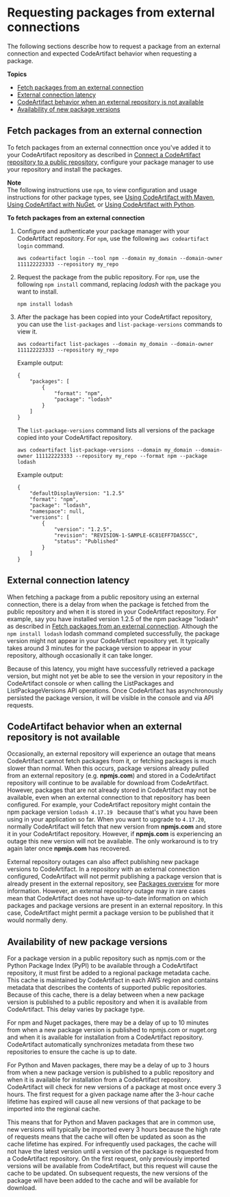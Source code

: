 # Requesting packages from external connections<a name="external-connection-requesting-packages"></a>

The following sections describe how to request a package from an external connection and expected CodeArtifact behavior when requesting a package\.

**Topics**
+ [Fetch packages from an external connection](#fetching-packages-from-a-public-repository)
+ [External connection latency](#external-connection-latency)
+ [CodeArtifact behavior when an external repository is not available](#external-connection-unavailable)
+ [Availability of new package versions](#new-pv-availability)

## Fetch packages from an external connection<a name="fetching-packages-from-a-public-repository"></a>

To fetch packages from an external connecttion once you've added it to your CodeArtifact repository as described in [Connect a CodeArtifact repository to a public repository](external-connection.md), configure your package manager to use your repository and install the packages\.

**Note**  
The following instructions use `npm`, to view configuration and usage instructions for other package types, see [Using CodeArtifact with Maven](using-maven.md), [Using CodeArtifact with NuGet](using-nuget.md), or [Using CodeArtifact with Python](using-python.md)\.

**To fetch packages from an external connection**

1. Configure and authenticate your package manager with your CodeArtifact repository\. For `npm`, use the following `aws codeartifact login` command\.

   ```
   aws codeartifact login --tool npm --domain my_domain --domain-owner 111122223333 --repository my_repo
   ```

1. Request the package from the public repository\. For `npm`, use the following `npm install` command, replacing *lodash* with the package you want to install\.

   ```
   npm install lodash
   ```

1. After the package has been copied into your CodeArtifact repository, you can use the `list-packages` and `list-package-versions` commands to view it\.

   ```
   aws codeartifact list-packages --domain my_domain --domain-owner 111122223333 --repository my_repo
   ```

   Example output:

   ```
   {
       "packages": [
           {
               "format": "npm",
               "package": "lodash"
           }
       ]
   }
   ```

   The `list-package-versions` command lists all versions of the package copied into your CodeArtifact repository\.

   ```
   aws codeartifact list-package-versions --domain my_domain --domain-owner 111122223333 --repository my_repo --format npm --package lodash
   ```

   Example output:

   ```
   {
       "defaultDisplayVersion: "1.2.5"
       "format": "npm",
       "package": "lodash",
       "namespace": null,
       "versions": [
           {
               "version": "1.2.5", 
               "revision": "REVISION-1-SAMPLE-6C81EFF7DA55CC",
               "status": "Published"
           }
       ]
   }
   ```

## External connection latency<a name="external-connection-latency"></a>

When fetching a package from a public repository using an external connection, there is a delay from when the package is fetched from the public repository and when it is stored in your CodeArtifact repository\. For example, say you have installed version 1\.2\.5 of the npm package "lodash" as described in [Fetch packages from an external connection](#fetching-packages-from-a-public-repository)\. Although the `npm install lodash` lodash command completed successfully, the package version might not appear in your CodeArtifact repository yet\. It typically takes around 3 minutes for the package version to appear in your repository, although occasionally it can take longer\.

Because of this latency, you might have successfully retrieved a package version, but might not yet be able to see the version in your repository in the CodeArtifact console or when calling the ListPackages and ListPackageVersions API operations\. Once CodeArtifact has asynchronously persisted the package version, it will be visible in the console and via API requests\.

## CodeArtifact behavior when an external repository is not available<a name="external-connection-unavailable"></a>

Occasionally, an external repository will experience an outage that means CodeArtifact cannot fetch packages from it, or fetching packages is much slower than normal\. When this occurs, package versions already pulled from an external repository \(e\.g\. **npmjs\.com**\) and stored in a CodeArtifact repository will continue to be available for download from CodeArtifact\. However, packages that are not already stored in CodeArtifact may not be available, even when an external connection to that repository has been configured\. For example, your CodeArtifact repository might contain the npm package version `lodash 4.17.19 ` because that's what you have been using in your application so far\. When you want to upgrade to `4.17.20`, normally CodeArtifact will fetch that new version from **npmjs\.com** and store it in your CodeArtifact repository\. However, if **npmjs\.com** is experiencing an outage this new version will not be available\. The only workaround is to try again later once **npmjs\.com** has recovered\.

External repository outages can also affect publishing new package versions to CodeArtifact\. In a repository with an external connection configured, CodeArtifact will not permit publishing a package version that is already present in the external repository, see [Packages overview](packages-overview.md) for more information\. However, an external repository outage may in rare cases mean that CodeArtifact does not have up\-to\-date information on which packages and package versions are present in an external repository\. In this case, CodeArtifact might permit a package version to be published that it would normally deny\.

## Availability of new package versions<a name="new-pv-availability"></a>

 For a package version in a public repository such as npmjs\.com or the Python Package Index \(PyPI\) to be available through a CodeArtifact repository, it must first be added to a regional package metadata cache\. This cache is maintained by CodeArtifact in each AWS region and contains metadata that describes the contents of supported public repositories\. Because of this cache, there is a delay between when a new package version is published to a public repository and when it is available from CodeArtifact\. This delay varies by package type\.

For npm and Nuget packages, there may be a delay of up to 10 minutes from when a new package version is published to npmjs\.com or nuget\.org and when it is available for installation from a CodeArtifact repository\. CodeArtifact automatically synchronizes metadata from these two repositories to ensure the cache is up to date\.

For Python and Maven packages, there may be a delay of up to 3 hours from when a new package version is published to a public repository and when it is available for installation from a CodeArtifact repository\. CodeArtifact will check for new versions of a package at most once every 3 hours\. The first request for a given package name after the 3\-hour cache lifetime has expired will cause all new versions of that package to be imported into the regional cache\.

This means that for Python and Maven packages that are in common use, new versions will typically be imported every 3 hours because the high rate of requests means that the cache will often be updated as soon as the cache lifetime has expired\. For infrequently used packages, the cache will not have the latest version until a version of the package is requested from a CodeArtifact repository\. On the first request, only previously imported versions will be available from CodeArtifact, but this request will cause the cache to be updated\. On subsequent requests, the new versions of the package will have been added to the cache and will be available for download\.